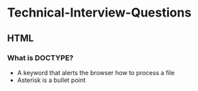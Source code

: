 # Technical-Interview-Questions

## HTML

### What is DOCTYPE?

* A keyword that alerts the browser how to process a file
* Asterisk is a bullet point

